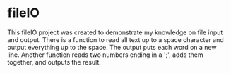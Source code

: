 # fileIO

This fileIO project was created to demonstrate my knowledge on file input and output. There is a function to read all text up to a space character and output everything up to the space. The output puts each word on a new line. Another function reads two numbers ending in a ';', adds them together, and outputs the result.
